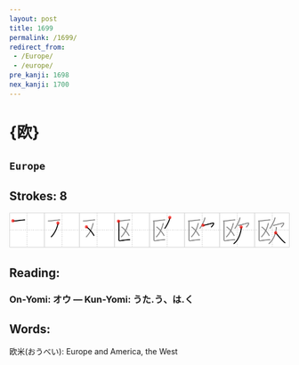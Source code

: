 ```yaml
---
layout: post
title: 1699
permalink: /1699/
redirect_from:
 - /Europe/
 - /europe/
pre_kanji: 1698
nex_kanji: 1700
---
```


# {欧}

## `Europe`

## Strokes: 8

<div class="stroke"><img src="../images/E6ACA7.png" /></div>

## Reading:

### On-Yomi: オウ &mdash; Kun-Yomi: うた.う、は.く

## Words:

欧米(おうべい): Europe and America, the West
